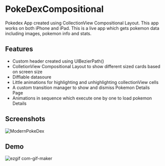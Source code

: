 # PokeDexCompositional

Pokedex App created using CollectionView Compositional Layout. This app works on both iPhone and iPad. This is a live app which gets pokemon data including images, pokemon info and stats.

## Features

- Custom header created using UIBezierPath()
- ColletionView Compositional Layout to show different sized cards based on screen size
- Diffiable datasoure
- Little animations for highlighting and unhighlighting collectionView cells
- A custom transition manager to show and dismiss Pokemon Details Page
- Animations in sequence which execute one by one to load pokemon Details

## Screenshots

![ModernPokeDex](https://user-images.githubusercontent.com/25391160/214631961-d21af07a-04d2-44ae-981f-b81b6dd763d5.jpg)

## Demo

![ezgif com-gif-maker](https://user-images.githubusercontent.com/25391160/214637836-5627834d-3263-47ca-8927-697da587bd39.gif)
